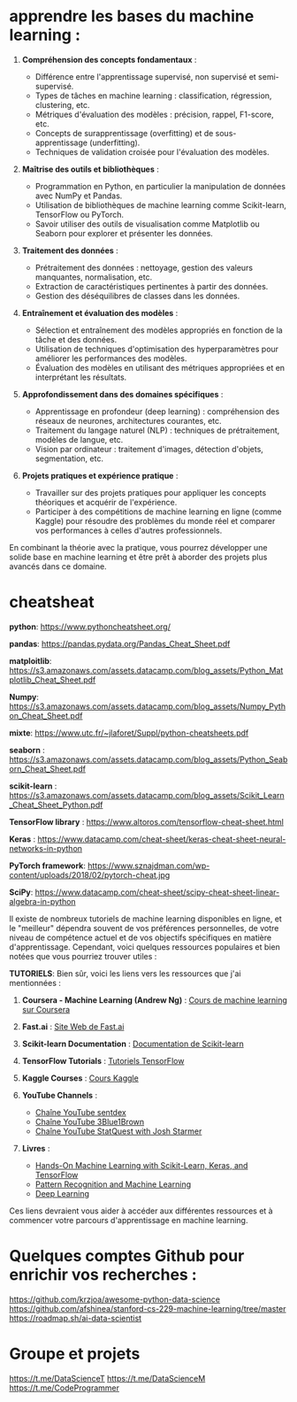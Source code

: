 # apprendre les bases du machine learning :

1. **Compréhension des concepts fondamentaux** :
   - Différence entre l'apprentissage supervisé, non supervisé et semi-supervisé.
   - Types de tâches en machine learning : classification, régression, clustering, etc.
   - Métriques d'évaluation des modèles : précision, rappel, F1-score, etc.
   - Concepts de surapprentissage (overfitting) et de sous-apprentissage (underfitting).
   - Techniques de validation croisée pour l'évaluation des modèles.

2. **Maîtrise des outils et bibliothèques** :
   - Programmation en Python, en particulier la manipulation de données avec NumPy et Pandas.
   - Utilisation de bibliothèques de machine learning comme Scikit-learn, TensorFlow ou PyTorch.
   - Savoir utiliser des outils de visualisation comme Matplotlib ou Seaborn pour explorer et présenter les données.

3. **Traitement des données** :
   - Prétraitement des données : nettoyage, gestion des valeurs manquantes, normalisation, etc.
   - Extraction de caractéristiques pertinentes à partir des données.
   - Gestion des déséquilibres de classes dans les données.

4. **Entraînement et évaluation des modèles** :
   - Sélection et entraînement des modèles appropriés en fonction de la tâche et des données.
   - Utilisation de techniques d'optimisation des hyperparamètres pour améliorer les performances des modèles.
   - Évaluation des modèles en utilisant des métriques appropriées et en interprétant les résultats.

5. **Approfondissement dans des domaines spécifiques** :
   - Apprentissage en profondeur (deep learning) : compréhension des réseaux de neurones, architectures courantes, etc.
   - Traitement du langage naturel (NLP) : techniques de prétraitement, modèles de langue, etc.
   - Vision par ordinateur : traitement d'images, détection d'objets, segmentation, etc.

6. **Projets pratiques et expérience pratique** :
   - Travailler sur des projets pratiques pour appliquer les concepts théoriques et acquérir de l'expérience.
   - Participer à des compétitions de machine learning en ligne (comme Kaggle) pour résoudre des problèmes du monde réel et comparer vos performances à celles d'autres professionnels.

En combinant la théorie avec la pratique, vous pourrez développer une solide base en machine learning et être prêt à aborder des projets plus avancés dans ce domaine.


# cheatsheat 
**python**: https://www.pythoncheatsheet.org/

**pandas**: https://pandas.pydata.org/Pandas_Cheat_Sheet.pdf

**matploitlib**: https://s3.amazonaws.com/assets.datacamp.com/blog_assets/Python_Matplotlib_Cheat_Sheet.pdf

**Numpy**: https://s3.amazonaws.com/assets.datacamp.com/blog_assets/Numpy_Python_Cheat_Sheet.pdf

**mixte**: https://www.utc.fr/~jlaforet/Suppl/python-cheatsheets.pdf

**seaborn** : https://s3.amazonaws.com/assets.datacamp.com/blog_assets/Python_Seaborn_Cheat_Sheet.pdf

**scikit-learn** : https://s3.amazonaws.com/assets.datacamp.com/blog_assets/Scikit_Learn_Cheat_Sheet_Python.pdf

**TensorFlow library** : https://www.altoros.com/tensorflow-cheat-sheet.html

**Keras** : https://www.datacamp.com/cheat-sheet/keras-cheat-sheet-neural-networks-in-python

**PyTorch framework**: https://www.sznajdman.com/wp-content/uploads/2018/02/pytorch-cheat.jpg

**SciPy**: https://www.datacamp.com/cheat-sheet/scipy-cheat-sheet-linear-algebra-in-python

Il existe de nombreux tutoriels de machine learning disponibles en ligne, et le "meilleur" dépendra souvent de vos préférences personnelles, de votre niveau de compétence actuel et de vos objectifs spécifiques en matière d'apprentissage. Cependant, voici quelques ressources populaires et bien notées que vous pourriez trouver utiles :

**TUTORIELS**:
Bien sûr, voici les liens vers les ressources que j'ai mentionnées :

1. **Coursera - Machine Learning (Andrew Ng)** : [Cours de machine learning sur Coursera](https://www.coursera.org/learn/machine-learning)

2. **Fast.ai** : [Site Web de Fast.ai](https://www.fast.ai/)

3. **Scikit-learn Documentation** : [Documentation de Scikit-learn](https://scikit-learn.org/stable/documentation.html)

4. **TensorFlow Tutorials** : [Tutoriels TensorFlow](https://www.tensorflow.org/tutorials)

5. **Kaggle Courses** : [Cours Kaggle](https://www.kaggle.com/learn/overview)

6. **YouTube Channels** :
   - [Chaîne YouTube sentdex](https://www.youtube.com/user/sentdex)
   - [Chaîne YouTube 3Blue1Brown](https://www.youtube.com/channel/UCYO_jab_esuFRV4b17AJtAw)
   - [Chaîne YouTube StatQuest with Josh Starmer](https://www.youtube.com/user/joshstarmer)

7. **Livres** :
   - [Hands-On Machine Learning with Scikit-Learn, Keras, and TensorFlow](https://www.oreilly.com/library/view/hands-on-machine-learning/9781492032632/)
   - [Pattern Recognition and Machine Learning](https://www.microsoft.com/en-us/research/publication/pattern-recognition-machine-learning/)
   - [Deep Learning](https://www.deeplearningbook.org/)

Ces liens devraient vous aider à accéder aux différentes ressources et à commencer votre parcours d'apprentissage en machine learning.

# Quelques comptes Github pour enrichir vos recherches :

https://github.com/krzjoa/awesome-python-data-science
https://github.com/afshinea/stanford-cs-229-machine-learning/tree/master
https://roadmap.sh/ai-data-scientist

# Groupe et projets 

https://t.me/DataScienceT
https://t.me/DataScienceM
https://t.me/CodeProgrammer










